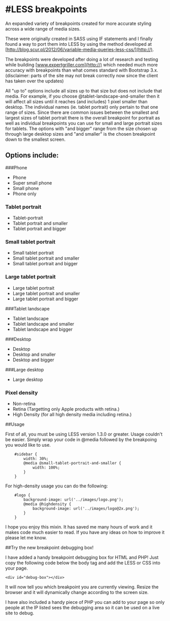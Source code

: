 #LESS breakpoints
================

An expanded variety of breakpoints created for more accurate styling across a wide range of media sizes.

These were originally created in SASS using IF statements and I finally found a way to port them into LESS by using the method developed at [http://blog.scur.pl/2012/06/variable-media-queries-less-css/](http://).

The breakpoints were developed after doing a lot of research and testing while building [www.expertgriller.com](http://) which needed much more accuracy with breakpoints than what comes standard with Bootstrap 3.x. (disclaimer: parts of the site may not break correctly now since the client has taken over the updates)

All "up to" options include all sizes up to that size but does not include that media. For example, if you choose @tablet-landscape-and-smaller then it will affect all sizes until it reaches (and includes) 1 pixel smaller than desktop. The individual names (ie. tablet portrait) only pertain to that one range of sizes. Since there are common issues between the smallest and largest sizes of tablet portrait there is the overall breakpoint for portrait as well as individual breakpoints you can use for small and large portrait sizes for tablets. The options with "and bigger" range from the size chosen up through large desktop sizes and "and smaller" is the chosen breakpoint down to the smallest screen.

## Options include:

###Phone

- Phone
- Super small phone
- Small phone
- Phone only

### Tablet portrait

- Tablet-portrait
- Tablet portrait and smaller
- Tablet portrait and bigger

### Small tablet portrait

- Small tablet portrait
- Small tablet portrait and smaller
- Small tablet portrait and bigger

### Large tablet portrait

- Large tablet portrait
- Large tablet portrait and smaller
- Large tablet portrait and bigger


###Tablet landscape

- Tablet landscape
- Tablet landscape and smaller
- Tablet landscape and bigger

###Desktop

- Desktop
- Desktop and smaller
- Desktop and bigger

###Large desktop

- Large desktop

### Pixel density

- Non-retina
- Retina (Targetting only Apple products with retina.)
- High Density (for all high density media including retina.)

##Usage

First of all, you must be using LESS version 1.3.0 or greater. Usage couldn't be easier. Simply wrap your code in @media followed by the breakpoing you would like to use.

		#sidebar {
			width: 30%;
			@media @small-tablet-portrait-and-smaller {
				width: 100%;
			}
		}

For high-density usage you can do the following:

		#logo {
			background-image: url('../images/logo.png');
			@media @highdensity {
				background-image: url('../images/logo@2x.png');
			}
		}

I hope you enjoy this mixin. It has saved me many hours of work and it makes code much easier to read. If you have any ideas on how to improve it please let me know.

##Try the new breakpoint debugging box!

I have added a handy breakpoint debugging box for HTML and PHP! Just copy the following code below the body tag and add the LESS or CSS into your page.

	<div id="debug-box"></div>
	
It will now tell you which breakpoint you are currently viewing. Resize the browser and it will dynamically change according to the screen size.

I have also included a handy piece of PHP you can add to your page so only people at the IP listed sees the debugging area so it can be used on a live site to debug.